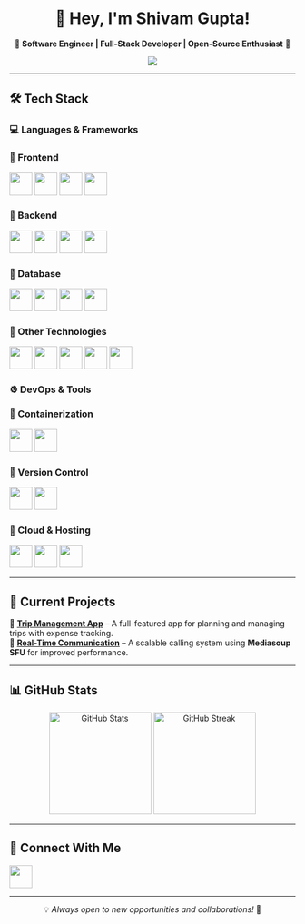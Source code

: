 <h1 align="center">👋 Hey, I'm Shivam Gupta!</h1>  
<p align="center">
🚀 <strong>Software Engineer | Full-Stack Developer | Open-Source Enthusiast</strong> 🚀  
</p>

<p align="center">
  <img src="https://readme-typing-svg.herokuapp.com?font=Fira+Code&size=22&duration=4000&pause=1000&color=36BCF7&width=600&lines=Passionate+about+Backend%2C+System+Design%2C+and+Real-Time+Apps!;Always+learning+and+exploring+new+technologies!;Building+scalable+and+efficient+applications!" />
</p>

---

## 🛠️ Tech Stack  

### 💻 Languages & Frameworks  
### 🔹 Frontend  
<p align="start">
  <img src="https://img.shields.io/badge/React-61DAFB?style=for-the-badge&logo=react&logoColor=black" height="40">
  <img src="https://img.shields.io/badge/Next.js-000000?style=for-the-badge&logo=nextdotjs&logoColor=white" height="40">
  <img src="https://img.shields.io/badge/Chakra%20UI-319795?style=for-the-badge&logo=chakraui&logoColor=white" height="40">
  <img src="https://img.shields.io/badge/Tailwind%20CSS-38B2AC?style=for-the-badge&logo=tailwindcss&logoColor=white" height="40">
</p>

### 🔹 Backend  
<p align="start">
  <img src="https://img.shields.io/badge/NestJS-E0234E?style=for-the-badge&logo=nestjs&logoColor=white" height="40">
  <img src="https://img.shields.io/badge/Node.js-339933?style=for-the-badge&logo=node.js&logoColor=white" height="40">
  <img src="https://img.shields.io/badge/Express.js-000000?style=for-the-badge&logo=express&logoColor=white" height="40">
  <img src="https://img.shields.io/badge/Flask-000000?style=for-the-badge&logo=flask&logoColor=white" height="40">
</p>

### 🔹 Database  
<p align="start">
  <img src="https://img.shields.io/badge/PostgreSQL-4169E1?style=for-the-badge&logo=postgresql&logoColor=white" height="40">
  <img src="https://img.shields.io/badge/MySQL-4479A1?style=for-the-badge&logo=mysql&logoColor=white" height="40">
  <img src="https://img.shields.io/badge/Sequelize-52B0E7?style=for-the-badge&logo=sequelize&logoColor=white" height="40">
  <img src="https://img.shields.io/badge/TypeORM-EF5B25?style=for-the-badge&logo=typeorm&logoColor=white" height="40">
</p>

### 🔹 Other Technologies  
<p align="start">
  <img src="https://img.shields.io/badge/WebRTC-333333?style=for-the-badge&logo=webrtc&logoColor=white" height="40">
  <img src="https://img.shields.io/badge/PeerJS-3178C6?style=for-the-badge&logo=peerjs&logoColor=white" height="40">
  <img src="https://img.shields.io/badge/Mediasoup-20232A?style=for-the-badge&logoColor=white" height="40">
  <img src="https://img.shields.io/badge/D3.js-F9A03C?style=for-the-badge&logo=d3.js&logoColor=white" height="40">
  <img src="https://img.shields.io/badge/Sockets-010101?style=for-the-badge&logoColor=white" height="40">
</p>

### ⚙️ DevOps & Tools  
### 🔹 Containerization  
<p align="start">
  <img src="https://img.shields.io/badge/Docker-2496ED?style=for-the-badge&logo=docker&logoColor=white" height="40">
  <img src="https://img.shields.io/badge/Docker%20Compose-2496ED?style=for-the-badge&logo=docker&logoColor=white" height="40">
</p>

### 🔹 Version Control  
<p align="start">
  <img src="https://img.shields.io/badge/Git-F05032?style=for-the-badge&logo=git&logoColor=white" height="40">
  <img src="https://img.shields.io/badge/GitHub-181717?style=for-the-badge&logo=github&logoColor=white" height="40">
</p>

### 🔹 Cloud & Hosting  
<p align="start">
  <img src="https://img.shields.io/badge/AWS-FF9900?style=for-the-badge&logo=amazonaws&logoColor=white" height="40">
  <img src="https://img.shields.io/badge/Firebase-FFCA28?style=for-the-badge&logo=firebase&logoColor=black" height="40">
  <img src="https://img.shields.io/badge/Vercel-000000?style=for-the-badge&logo=vercel&logoColor=white" height="40">
</p>

---

## 📌 Current Projects  
🚀 **[Trip Management App](#)** – A full-featured app for planning and managing trips with expense tracking.  
📡 **[Real-Time Communication](#)** – A scalable calling system using **Mediasoup SFU** for improved performance.  

---

## 📊 GitHub Stats  

<p align="center">
  <img src="https://github-readme-stats.vercel.app/api?username=shivamgupta1319&show_icons=true&theme=tokyonight" alt="GitHub Stats" height="180px" />
  <img src="https://github-readme-streak-stats.herokuapp.com/?user=shivamgupta1319&theme=tokyonight" alt="GitHub Streak" height="180px" />
</p>

---

## 🔗 Connect With Me  
<p align="start">
  <a href="https://www.linkedin.com/in/myselfshivam/" target="_blank">
    <img src="https://img.shields.io/badge/LinkedIn-0A66C2?style=for-the-badge&logo=linkedin&logoColor=white" height="40">
  </a>
</p>

---

<p align="center">
💡 <i>Always open to new opportunities and collaborations!</i> 🚀  
</p>
